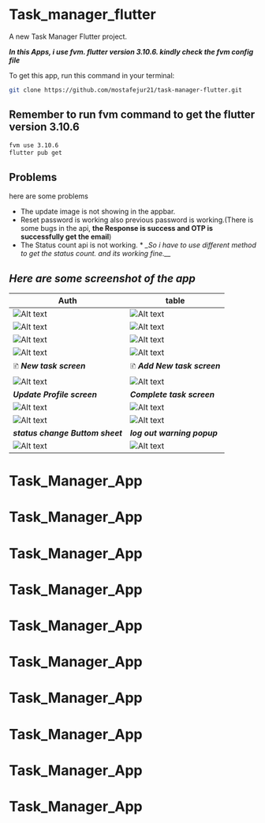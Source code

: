 # Task_manager_flutter

A new Task Manager Flutter project.

**_In this Apps, i use fvm. flutter version 3.10.6. kindly check the fvm config file_**

To get this app, run this command in your terminal:

```bash
git clone https://github.com/mostafejur21/task-manager-flutter.git 
```

## Remember to run fvm command to get the flutter version 3.10.6

```bash
fvm use 3.10.6
flutter pub get
```

## Problems

here are some problems

- The update image is not showing in the appbar.
- Reset password is working also previous password is working.(There is some bugs in the api, **the
  Response is success and OTP is successfully get the email**)
- The Status count api is not working. *
  *_So i have to use different method to get the status count. and its working fine.__*

## _Here are some screenshot of the app_

 Auth                                                     | table                                                    |
----------------------------------------------------------|----------------------------------------------------------
 ![Alt text](assets/screenshot/Screenshot_1691352017.png) | ![Alt text](assets/screenshot/Screenshot_1691353385.png)
 ![Alt text](assets/screenshot/Screenshot_1691352061.png) | ![Alt text](assets/screenshot/Screenshot_1691352071.png)
 ![Alt text](assets/screenshot/Screenshot_1691352075.png) | ![Alt text](assets/screenshot/Screenshot_1691352080.png)
 ![Alt text](assets/screenshot/Screenshot_1691352086.png) | ![Alt text](assets/screenshot/Screenshot_1691352020.png)
 🗈 **_New task screen_**                                 | 🗈 **_Add New task screen_**                             |
 ![Alt text](assets/screenshot/Screenshot_1691352022.png) | ![Alt text](assets/screenshot/Screenshot_1691352105.png)
 **_Update Profile screen_**                              | **_Complete task screen_**                               |
 ![Alt text](assets/screenshot/Screenshot_1691352028.png) | ![Alt text](assets/screenshot/Screenshot_1691352033.png)
 ![Alt text](assets/screenshot/Screenshot_1691352036.png) | ![Alt text](assets/screenshot/Screenshot_1691352038.png)
 **_status change Buttom sheet_**                         | **_log out warning popup_**                              |
 ![Alt text](assets/screenshot/Screenshot_1691352046.png) | ![Alt text](assets/screenshot/Screenshot_1691352057.png)
# Task_Manager_App
# Task_Manager_App
# Task_Manager_App
# Task_Manager_App
# Task_Manager_App
# Task_Manager_App
# Task_Manager_App
# Task_Manager_App
# Task_Manager_App
# Task_Manager_App
